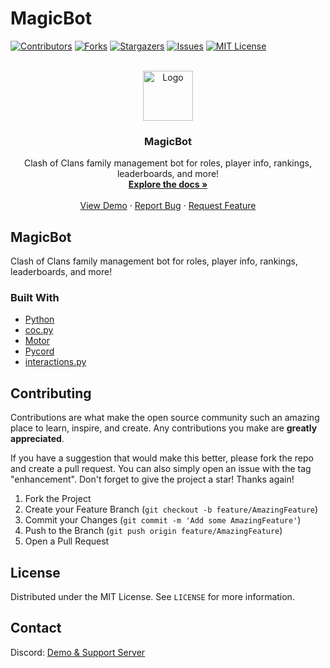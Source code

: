 # MagicBot
<div id="top"></div>
<!--
*** Thanks for checking out the Best-README-Template. If you have a suggestion
*** that would make this better, please fork the repo and create a pull request
*** or simply open an issue with the tag "enhancement".
*** Don't forget to give the project a star!
*** Thanks again! Now go create something AMAZING! :D
-->



<!-- PROJECT SHIELDS -->
<!--
*** I'm using markdown "reference style" links for readability.
*** Reference links are enclosed in brackets [ ] instead of parentheses ( ).
*** See the bottom of this document for the declaration of the reference variables
*** for contributors-url, forks-url, etc. This is an optional, concise syntax you may use.
*** https://www.markdownguide.org/basic-syntax/#reference-style-links
-->
[![Contributors][contributors-shield]][contributors-url]
[![Forks][forks-shield]][forks-url]
[![Stargazers][stars-shield]][stars-url]
[![Issues][issues-shield]][issues-url]
[![MIT License][license-shield]][license-url]




<!-- PROJECT LOGO -->
<br />
<div align="center">
  <a href="https://github.com/MagicTheDev/MagicBot">
    <img src="https://cdn.discordapp.com/attachments/843624785560993833/936730769487978506/2715c2864c10dc64a848f7d12d1640d0.png" alt="Logo" width="80" height="80">
  </a>

<h3 align="center">MagicBot</h3>

  <p align="center">
    Clash of Clans family management bot for roles, player info, rankings, leaderboards, and more!
    <br />
    <a href="https://github.com/MagicTheDev/MagicBot"><strong>Explore the docs »</strong></a>
    <br />
    <br />
    <a href="https://discord.gg/Z96S8Gg2Uv">View Demo</a>
    ·
    <a href="https://github.com/MagicTheDev/MagicBot/issues">Report Bug</a>
    ·
    <a href="https://github.com/MagicTheDev/MagicBot/issues">Request Feature</a>
  </p>
</div>



<!-- ABOUT THE PROJECT -->
## MagicBot

Clash of Clans family management bot for roles, player info, rankings, leaderboards, and more!



### Built With

* [Python](https://www.python.org/)
* [coc.py](https://cocpy.readthedocs.io/en/latest/)
* [Motor](https://motor.readthedocs.io/en/stable/tutorial-asyncio.html)
* [Pycord](https://pycord.dev/)
* [interactions.py](https://discord-interactions.readthedocs.io/en/latest/)




<!-- GETTING STARTED -->


<!-- CONTRIBUTING -->
## Contributing

Contributions are what make the open source community such an amazing place to learn, inspire, and create. Any contributions you make are **greatly appreciated**.

If you have a suggestion that would make this better, please fork the repo and create a pull request. You can also simply open an issue with the tag "enhancement".
Don't forget to give the project a star! Thanks again!

1. Fork the Project
2. Create your Feature Branch (`git checkout -b feature/AmazingFeature`)
3. Commit your Changes (`git commit -m 'Add some AmazingFeature'`)
4. Push to the Branch (`git push origin feature/AmazingFeature`)
5. Open a Pull Request



<!-- LICENSE -->
## License

Distributed under the MIT License. See `LICENSE` for more information.


<!-- CONTACT -->
## Contact

Discord: [Demo & Support Server](https://discord.gg/Z96S8Gg2Uv)









<!-- MARKDOWN LINKS & IMAGES -->
<!-- https://www.markdownguide.org/basic-syntax/#reference-style-links -->
[contributors-shield]: https://img.shields.io/github/contributors/MagicTheDev/MagicBot.svg?style=for-the-badge
[contributors-url]: https://github.com/MagicTheDev/MagicBot/graphs/contributors
[forks-shield]: https://img.shields.io/github/forks/MagicTheDev/MagicBot.svg?style=for-the-badge
[forks-url]: https://github.com/MagicTheDev/MagicBot/network/members
[stars-shield]: https://img.shields.io/github/stars/MagicTheDev/MagicBot.svg?style=for-the-badge
[stars-url]: https://github.com/MagicTheDev/MagicBot/stargazers
[issues-shield]: https://img.shields.io/github/issues/MagicTheDev/MagicBot.svg?style=for-the-badge
[issues-url]: https://github.com/MagicTheDev/MagicBot/issues
[license-shield]: https://img.shields.io/github/license/MagicTheDev/MagicBot.svg?style=for-the-badge
[license-url]: https://github.com/MagicTheDev/MagicBot/blob/master/LICENSE

[product-screenshot]: images/screenshot.png
